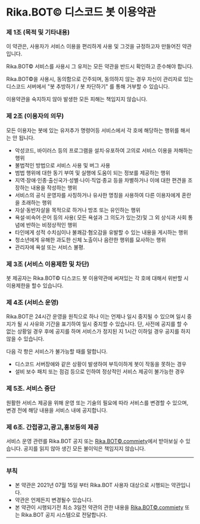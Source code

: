 # Rika.BOT© 디스코드 봇 이용약관

### 제 1조 (목적 및 기타내용)
이 약관은, 사용자가 서비스 이용을 편리하게 사용 및 그것을 규정하고자 만들어진 약관 입니다.

Rika.BOT© 서비스를 사용시 그 유저는 모든 약관을 반드시 확인하고 준수해야 합니다.

Rika.BOT©을 사용시, 동의함으로 간주되며, 동의하지 않는 경우 자신이 관리자로 있는 디스코드 서버에서 "봇 추방하기 / 봇 차단하기" 를 통해 거부할 수 있습니다.

이용약관을 숙지하지 않아 발생한 모든 피해는 책임지지 않습니다.

### 제 2조 (이용자의 의무)
모든 이용자는 봇에 있는 유저추가 명령어등 서비스에서 각 호에 해당하는 행위를 해서는 안 됩니다.
+ 악성코드, 바이러스 등의 프로그램을 설치·유포하여 고의로 서비스 이용을 저해하는 행위
+ 불법적인 방법으로 서비스 사용 및 버그 사용
+ 범법 행위에 대한 동기 부여 및 실행에 도움이 되는 정보를 제공하는 행위
+ 지역·장애·인종·출신국가·성별·나이·직업·종교 등을 차별하거나 이에 대한 편견을 조장하는 내용을 작성하는 행위
+ 서비스의 공식 운영자를 사칭하거나 유사한 명칭을 사용하여 다른 이용자에게 혼란을 초래하는 행위
+ 자살·동반자살을 목적으로 하거나 방조 또는 유인하는 행위
+ 욕설·비속어·은어 등의 사용( 모든 욕설과 그 의도가 있는것)및 그 외 상식과 사회 통념에 반하는 비정상적인 행위
+ 타인에게 성적 수치심이나 불쾌감·혐오감을 유발할 수 있는 내용을 게시하는 행위
+ 청소년에게 유해한 과도한 신체 노출이나 음란한 행위를 묘사하는 행위
+ 관리자에 욕설 또는 서비스 불평.

### 제 3조 (서비스 이용제한 및 차단)
봇 제공자는 Rika.BOT© 디스코드 봇 이용약관에 써져있는 각 호에 대해서 위반할 시 이용제한을 할수 있습니다.

### 제 4조 (서비스 운영)
Rika.BOT은 24시간 운영을 원칙으로 하나 이는 언제나 일시 중지될 수 있으며 일시 중지가 될 시 사유와 기간을 표기하여 일시 중지할 수 있습니다. 단, 사전에 공지를 할 수 없는 상황일 경우 후에 공지를 하며 서비스가 정지된 지 1시간 이하일 경우 공지를 하지 않을 수 있습니다.

다음 각 항은 서비스가 불가능할 때를 말합니다.

+ 디스코드 서버장애와 같은 상황이 발생하여 부득이하게 봇이 작동을 못하는 경우
+ 설비 보수 패치 또는 점검 등으로 인하여 정상적인 서비스 제공이 불가능한 경우

### 제 5조. 서비스 중단
원활한 서비스 제공을 위해 운영 또는 기술의 필요에 따라 서비스를 변경할 수 있으며, 변경 전에 해당 내용을 서비스 내에 공지합니다.


### 제 6조. 간접광고,광고,홍보등의 제공
서비스 운영 관련를 Rika.BOT 공지 또는 [Rika.BOT©.commiety](https://discord.gg/UEpUH3GGVQ)에서 받아보실 수 있습니다. 공지를 읽지 않아 생긴 모든 불이익은 책임지지 않습니다.

----------------------------------------------

### 부칙
+ 본 약관은 2021년 07월 15일 부터 Rika.BOT 사용자 대상으로 시행되는 약관입니다.
+ 약관은 언제든지 변경될수 있습니다.
+ 본 약관이 시행되기전 최소 3일전 약관의 관한 내용을 [Rika.BOT©.commiety](https://discord.gg/UEpUH3GGVQ) 또는 Rika.BOT 공지 시스템으로 전달합니다.
